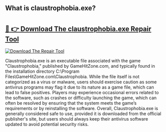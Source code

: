 ## What is claustrophobia.exe? 

# <h2><a href="https://exedetect.com/download.php?claustrophobia.exe">🔗 👉 Download The claustrophobia.exe Repair Tool</a></h2>

[![Download The Repair Tool](https://exedetect.com/download-button.jpg)](https://exedetect.com/download.php?claustrophobia.exe)

Claustrophobia.exe is an executable file associated with the game "Claustrophobia," published by GameHitZone.com, and typically found in the installation directory C:\Program Files\GameHitZone.com\Claustrophobia\. While the file itself is not categorized as a virus or malware, users should exercise caution as some antivirus programs may flag it due to its nature as a game file, which can lead to false positives. Players may experience occasional errors related to the software, such as crashes or difficulty launching the game, which can often be resolved by ensuring that the system meets the game’s requirements or by reinstalling the software. Overall, Claustrophobia.exe is generally considered safe to use, provided it is downloaded from the official publisher's site, but users should always keep their antivirus software updated to avoid potential security risks.